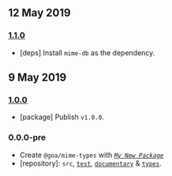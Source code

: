 ## 12 May 2019

### [1.1.0](https://github.com/idiocc/mime-types/compare/v1.0.0...v1.1.0)

- [deps] Install `mime-db` as the dependency.

## 9 May 2019

### [1.0.0](https://github.com/idiocc/mime-types/compare/v0.0.0-pre...v1.0.0)

- [package] Publish `v1.0.0`.

### 0.0.0-pre

- Create `@goa/mime-types` with _[`My New Package`](https://mnpjs.org)_
- [repository]: `src`, [`test`](https://contexttesting.com), [`documentary`](https://readme.page) & [`types`](https://typedef.page).